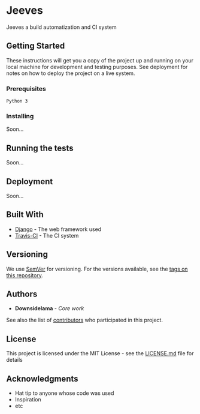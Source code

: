 # Jeeves

Jeeves a build automatization and CI system

## Getting Started

These instructions will get you a copy of the project up and running on your local machine for development and testing purposes. See deployment for notes on how to deploy the project on a live system.

### Prerequisites

```
Python 3
```

### Installing

Soon...

## Running the tests

Soon...

## Deployment

Soon...

## Built With

* [Django](https://www.djangoproject.com/) - The web framework used
* [Travis-CI](https://travis-ci.com/) - The CI system

## Versioning

We use [SemVer](http://semver.org/) for versioning. For the versions available, see the [tags on this repository](https://github.com/your/project/tags). 

## Authors

* **Downsidelama** - *Core work*

See also the list of [contributors](https://github.com/Downsidelama/jeeves/graphs/contributors) who participated in this project.

## License

This project is licensed under the MIT License - see the [LICENSE.md](LICENSE.md) file for details

## Acknowledgments

* Hat tip to anyone whose code was used
* Inspiration
* etc
